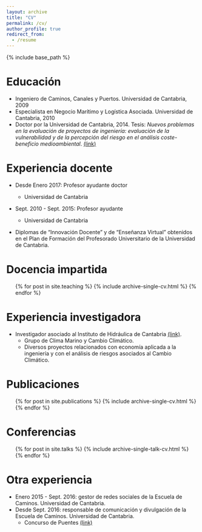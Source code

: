 ```yaml
---
layout: archive
title: "CV"
permalink: /cv/
author_profile: true
redirect_from:
  - /resume
---
```


{% include base_path %}

Educación
======
* Ingeniero de Caminos, Canales y Puertos. Universidad de Cantabria, 2009
* Especialista en Negocio Marítimo y Logística Asociada. Universidad de Cantabria, 2010
* Doctor por la Universidad de Cantabria, 2014. Tesis: *Nuevos problemas en la evaluación de proyectos de ingeniería: evaluación de la vulnerabilidad y de la percepción del riesgo en el análisis coste-beneficio medioambiental*. [(link)](https://repositorio.unican.es/xmlui/handle/10902/5842)

Experiencia docente
======
* Desde Enero 2017: Profesor ayudante doctor
  * Universidad de Cantabria

* Sept. 2010 - Sept. 2015: Profesor ayudante
  * Universidad de Cantabria
  
* Diplomas de “Innovación Docente” y de “Enseñanza Virtual” obtenidos en el Plan de Formación del Profesorado Universitario de la Universidad de Cantabria.
  
Docencia impartida
======
  <ul>{% for post in site.teaching %}
    {% include archive-single-cv.html %}
  {% endfor %}</ul>
  
Experiencia investigadora
======
* Investigador asociado al Instituto de Hidráulica de Cantabria [(link)](http://www.ihcantabria.com/es/).
  * Grupo de Clima Marino y Cambio Climático.
  * Diversos proyectos relacionados con economía aplicada a la ingeniería y con el análisis de riesgos asociados al Cambio Climático.

Publicaciones
======
  <ul>{% for post in site.publications %}
    {% include archive-single-cv.html %}
  {% endfor %}</ul>
  
Conferencias
======
  <ul>{% for post in site.talks %}
    {% include archive-single-talk-cv.html %}
  {% endfor %}</ul>
  
Otra experiencia
======
* Enero 2015 - Sept. 2016: gestor de redes sociales de la Escuela de Caminos. Universidad de Cantabria.
* Desde Sept. 2016: responsable de comunicación y divulgación de la Escuela de Caminos. Universidad de Cantabria.
  * Concurso de Puentes [(link)](http://web.unican.es/centros/caminos/Paginas/concurso-puentes.aspx)
